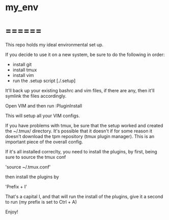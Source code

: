 # my_env
# ======

This repo holds my ideal environmental set up.

If you decide to use it on a new system, be sure to do the following in order:
 - install git
 - install tmux
 - install vim
 - run the .setup script [./.setup]

It'll back up your existing bashrc and vim files, if there are any, then it'll symlink the files accordingly.

Open VIM and then run :PluginInstall

This will setup all your VIM configs.

If you have problems with tmux, be sure that the setup worked and created the ~/.tmux/ directory. It's possible that it doesn't if for some reason it doesn't download the tpm repository (tmux plugin manager). This is an important piece of the overall config.

If it's all installed correclty, you need to install the plugins, by first, being sure to source the tmux conf

'source ~/.tmux.conf'

then install the plugins by 

'Prefix + I'

That's a capital I, and that will run the install of the plugins, give it a second to run
(my prefix is set to Ctrl + A)


Enjoy!
